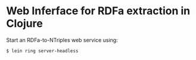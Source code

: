 # Web Inferface for RDFa extraction in Clojure

Start an RDFa-to-NTriples web service using:

    $ lein ring server-headless

